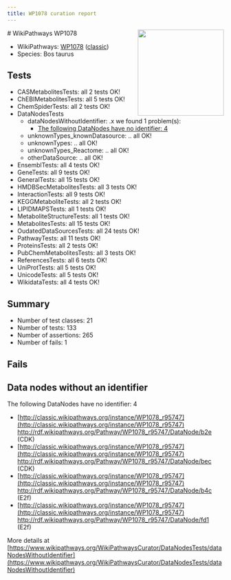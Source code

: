 ```yaml
---
title: WP1078 curation report
---
```


<img style="float: right; width: 200px" src="https://upload.wikimedia.org/wikipedia/commons/thumb/8/83/Wplogo_with_text_500.png/640px-Wplogo_with_text_500.png" />
# WikiPathways WP1078

* WikiPathways: [WP1078](https://wikipathways.org/pathways/WP1078) ([classic](https://classic.wikipathways.org/instance/WP1078))
* Species: Bos taurus
## Tests
* CASMetabolitesTests: all 2 tests OK!
* ChEBIMetabolitesTests: all 5 tests OK!
* ChemSpiderTests: all 2 tests OK!
* DataNodesTests
    * dataNodesWithoutIdentifier: .x we found 1 problem(s):
        * [The following DataNodes have no identifier: 4](#d2d32fa3)
    * unknownTypes_knownDatasource: .. all OK!
    * unknownTypes: .. all OK!
    * unknownTypes_Reactome: .. all OK!
    * otherDataSource: .. all OK!
* EnsemblTests: all 4 tests OK!
* GeneTests: all 9 tests OK!
* GeneralTests: all 15 tests OK!
* HMDBSecMetabolitesTests: all 3 tests OK!
* InteractionTests: all 9 tests OK!
* KEGGMetaboliteTests: all 2 tests OK!
* LIPIDMAPSTests: all 1 tests OK!
* MetaboliteStructureTests: all 1 tests OK!
* MetabolitesTests: all 15 tests OK!
* OudatedDataSourcesTests: all 24 tests OK!
* PathwayTests: all 11 tests OK!
* ProteinsTests: all 2 tests OK!
* PubChemMetabolitesTests: all 3 tests OK!
* ReferencesTests: all 6 tests OK!
* UniProtTests: all 5 tests OK!
* UnicodeTests: all 5 tests OK!
* WikidataTests: all 4 tests OK!


## Summary

* Number of test classes: 21
* Number of tests: 133
* Number of assertions: 265
* Number of fails: 1

## Fails

<a name="d2d32fa3" />

## Data nodes without an identifier

The following DataNodes have no identifier: 4

* [http://classic.wikipathways.org/instance/WP1078_r95747](http://classic.wikipathways.org/instance/WP1078_r95747) http://rdf.wikipathways.org/Pathway/WP1078_r95747/DataNode/b2e (CDK)
* [http://classic.wikipathways.org/instance/WP1078_r95747](http://classic.wikipathways.org/instance/WP1078_r95747) http://rdf.wikipathways.org/Pathway/WP1078_r95747/DataNode/bec (CDK)
* [http://classic.wikipathways.org/instance/WP1078_r95747](http://classic.wikipathways.org/instance/WP1078_r95747) http://rdf.wikipathways.org/Pathway/WP1078_r95747/DataNode/b4c (E2f)
* [http://classic.wikipathways.org/instance/WP1078_r95747](http://classic.wikipathways.org/instance/WP1078_r95747) http://rdf.wikipathways.org/Pathway/WP1078_r95747/DataNode/fd1 (E2f)


More details at [https://www.wikipathways.org/WikiPathwaysCurator/DataNodesTests/dataNodesWithoutIdentifier](https://www.wikipathways.org/WikiPathwaysCurator/DataNodesTests/dataNodesWithoutIdentifier)


